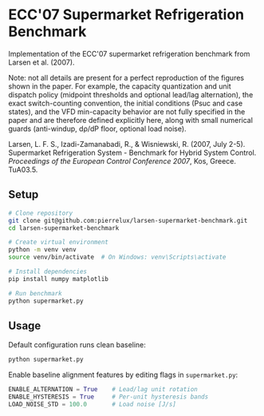 # ECC'07 Supermarket Refrigeration Benchmark

Implementation of the ECC'07 supermarket refrigeration benchmark from Larsen et al. (2007). 

Note: not all details are present for a perfect reproduction of the figures shown in the paper. For example, the capacity quantization and unit dispatch policy (midpoint thresholds and optional lead/lag alternation), the exact switch-counting convention, the initial conditions (Psuc and case states), and the VFD min-capacity behavior are not fully specified in the paper and are therefore defined explicitly here, along with small numerical guards (anti-windup, dρ/dP floor, optional load noise).

Larsen, L. F. S., Izadi-Zamanabadi, R., & Wisniewski, R. (2007, July 2-5). Supermarket Refrigeration System - Benchmark for Hybrid System Control. *Proceedings of the European Control Conference 2007*, Kos, Greece. TuA03.5.

## Setup

```bash
# Clone repository
git clone git@github.com:pierrelux/larsen-supermarket-benchmark.git
cd larsen-supermarket-benchmark

# Create virtual environment
python -m venv venv
source venv/bin/activate  # On Windows: venv\Scripts\activate

# Install dependencies
pip install numpy matplotlib

# Run benchmark
python supermarket.py
```

## Usage

Default configuration runs clean baseline:
```bash
python supermarket.py
```

Enable baseline alignment features by editing flags in `supermarket.py`:
```python
ENABLE_ALTERNATION = True    # Lead/lag unit rotation
ENABLE_HYSTERESIS = True     # Per-unit hysteresis bands
LOAD_NOISE_STD = 100.0       # Load noise [J/s]
```
